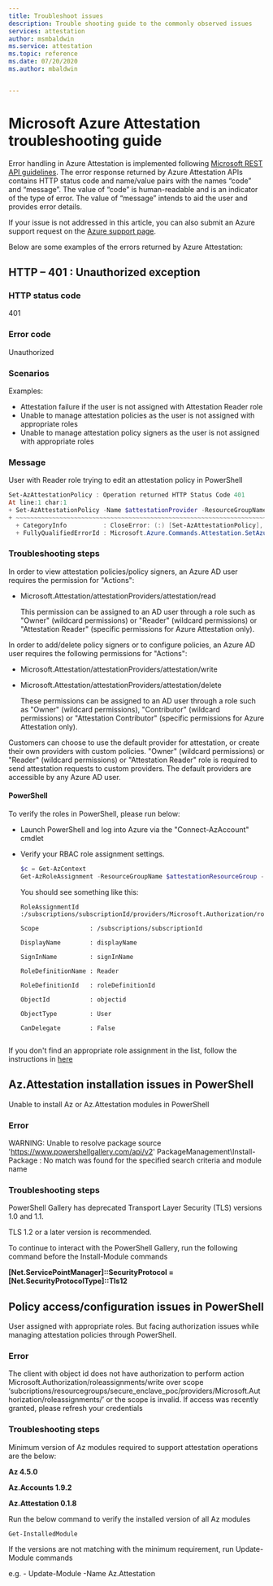 ```yaml
---
title: Troubleshoot issues
description: Trouble shooting guide to the commonly observed issues
services: attestation
author: msmbaldwin
ms.service: attestation
ms.topic: reference
ms.date: 07/20/2020
ms.author: mbaldwin


---
```


# Microsoft Azure Attestation troubleshooting guide

Error handling in Azure Attestation is implemented following [Microsoft REST API guidelines](https://github.com/microsoft/api-guidelines/blob/vNext/Guidelines.md#7102-error-condition-responses). The error response returned by Azure Attestation APIs contains HTTP status code and name/value pairs with the names “code” and “message”. The value of “code” is human-readable and is an indicator of the type of error. The value of “message” intends to aid the user and provides error details.

If your issue is not addressed in this article, you can also submit an Azure support request on the [Azure support page](https://azure.microsoft.com/support/options/).

Below are some examples of the errors returned by Azure Attestation:

## HTTP – 401 : Unauthorized exception

### HTTP status code
401

### Error code
Unauthorized

### Scenarios
Examples:
  - Attestation failure if the user is not assigned with Attestation Reader role
  - Unable to manage attestation policies as the user is not assigned with appropriate roles
  - Unable to manage attestation policy signers as the user is not assigned with appropriate roles
  
### Message
User with Reader role trying to edit an attestation policy in PowerShell 

  ```powershell
  Set-AzAttestationPolicy : Operation returned HTTP Status Code 401
At line:1 char:1
+ Set-AzAttestationPolicy -Name $attestationProvider -ResourceGroupName ...
+ ~~~~~~~~~~~~~~~~~~~~~~~~~~~~~~~~~~~~~~~~~~~~~~~~~~~~~~~~~~~~~~~~~~~~~
    + CategoryInfo          : CloseError: (:) [Set-AzAttestationPolicy], RestException
    + FullyQualifiedErrorId : Microsoft.Azure.Commands.Attestation.SetAzureAttestationPolicy
  ```

### Troubleshooting steps

In order to view attestation policies/policy signers, an Azure AD user requires the permission for "Actions":
- Microsoft.Attestation/attestationProviders/attestation/read

  This permission can be assigned to an AD user through a role such as "Owner" (wildcard permissions) or "Reader" (wildcard permissions) or "Attestation Reader" (specific         permissions for Azure Attestation only).

In order to add/delete policy signers or to configure policies, an Azure AD user requires the following permissions for "Actions":
- Microsoft.Attestation/attestationProviders/attestation/write
- Microsoft.Attestation/attestationProviders/attestation/delete

  These permissions can be assigned to an AD user through a role such as "Owner" (wildcard permissions), "Contributor" (wildcard permissions) or "Attestation Contributor"         (specific permissions for Azure Attestation only).

Customers can choose to use the default provider for attestation, or create their own providers with custom policies. "Owner" (wildcard permissions) or "Reader" (wildcard permissions) or "Attestation Reader" role is required to send attestation requests to custom providers. The default providers are accessible by any Azure AD user.

#### PowerShell

To verify the roles in PowerShell, please run below:
- Launch PowerShell and log into Azure via the "Connect-AzAccount" cmdlet
- Verify your RBAC role assignment settings. 

  ```powershell
  $c = Get-AzContext
  Get-AzRoleAssignment -ResourceGroupName $attestationResourceGroup -ResourceName $attestationProvider -ResourceType Microsoft.Attestation/attestationProviders -SignInName $c.Account.Id
  ```

  You should see something like this:

  ```
  RoleAssignmentId   :/subscriptions/subscriptionId/providers/Microsoft.Authorization/roleAssignments/roleAssignmentId
  
  Scope              : /subscriptions/subscriptionId
  
  DisplayName        : displayName
  
  SignInName         : signInName
  
  RoleDefinitionName : Reader
  
  RoleDefinitionId   : roleDefinitionId
  
  ObjectId           : objectid
  
  ObjectType         : User
  
  CanDelegate        : False
 
  ```

If you don't find an appropriate role assignment in the list, follow the instructions in [here](/azure/role-based-access-control/role-assignments-powershell)

## Az.Attestation installation issues in PowerShell

Unable to install Az or Az.Attestation modules in PowerShell

### Error

WARNING: Unable to resolve package source 'https://www.powershellgallery.com/api/v2' 
PackageManagement\Install-Package : No match was found for the specified search criteria and module name

### Troubleshooting steps

PowerShell Gallery has deprecated Transport Layer Security (TLS) versions 1.0 and 1.1. 

TLS 1.2 or a later version is recommended. 

To continue to interact with the PowerShell Gallery, run the following command before the Install-Module commands

**[Net.ServicePointManager]::SecurityProtocol = [Net.SecurityProtocolType]::Tls12**

## Policy access/configuration issues in PowerShell

User assigned with appropriate roles. But facing authorization issues while managing attestation policies through PowerShell.

### Error
The client with object id <object Id>  does not have authorization to perform action Microsoft.Authorization/roleassignments/write over scope ‘subcriptions/<subscriptionId>resourcegroups/secure_enclave_poc/providers/Microsoft.Authorization/roleassignments/<role assignmentId>’ or the scope is invalid. If access was recently granted, please refresh your credentials

### Troubleshooting steps

Minimum version of Az modules required to support attestation operations are the below: 

 **Az 4.5.0** 
 
 **Az.Accounts 1.9.2**
 
 **Az.Attestation 0.1.8** 

Run the below command to verify the installed version of all Az modules 

```powershell
Get-InstalledModule 
```

If the versions are not matching with the minimum requirement, run Update-Module commands

e.g. - Update-Module -Name Az.Attestation
